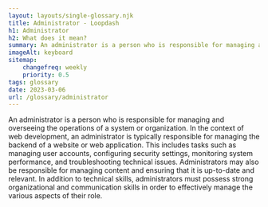 ```yaml
--- 
layout: layouts/single-glossary.njk
title: Administrator - Loopdash
h1: Administrator
h2: What does it mean?
summary: An administrator is a person who is responsible for managing and overseeing the operations of a system or organization.
imageAlt: keyboard
sitemap:
	changefreq: weekly
	priority: 0.5
tags: glossary
date: 2023-03-06
url: /glossary/administrator
---
```


An administrator is a person who is responsible for managing and overseeing the operations of a system or organization. In the context of web development, an administrator is typically responsible for managing the backend of a website or web application. This includes tasks such as managing user accounts, configuring security settings, monitoring system performance, and troubleshooting technical issues. Administrators may also be responsible for managing content and ensuring that it is up-to-date and relevant. In addition to technical skills, administrators must possess strong organizational and communication skills in order to effectively manage the various aspects of their role.
